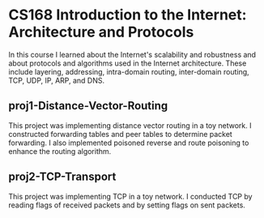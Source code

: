 # CS168 Introduction to the Internet: Architecture and Protocols
In this course I learned about the Internet's scalability and robustness and about protocols and algorithms used in the Internet architecture. These include layering, addressing, intra-domain routing, inter-domain routing, TCP, UDP, IP, ARP, and DNS.
## proj1-Distance-Vector-Routing
This project was implementing distance vector routing in a toy network. I constructed forwarding tables and peer tables to determine packet forwarding. I also implemented poisoned reverse and route poisoning to enhance the routing algorithm.
## proj2-TCP-Transport
This project was implementing TCP in a toy network. I conducted TCP by reading flags of received packets and by setting flags on sent packets.